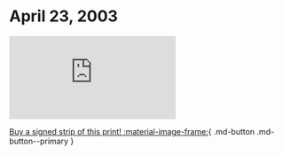 # April 23, 2003

![](https://www.achewood.com/comic.php?date=04232003)

[Buy a signed strip of this print! :material-image-frame:](https://achewood-holiday-pop-up.myshopify.com/products/strip#04232003){ .md-button .md-button--primary }

